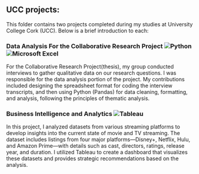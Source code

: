 ## UCC projects: 
This folder contains two projects completed during my studies at University College Cork (UCC). Below is a brief introduction to each:

### Data Analysis For the Collaborative Research Project ![Python](https://img.shields.io/badge/Python-3776AB?style=flat&logo=python&logoColor=white) ![Microsoft Excel](https://img.shields.io/badge/Microsoft_Excel-217346?style=flat&logo=microsoft-excel&logoColor=white)

For the Collaborative Research Project(thesis), my group conducted interviews to gather qualitative data on our research questions. 
I was responsible for the data analysis portion of the project. My contributions included designing the spreadsheet format for coding the interview transcripts, and then using Python (Pandas) for data cleaning, formatting, and analysis, following the principles of thematic analysis.
  
### Business Intelligence and Analytics ![Tableau](https://img.shields.io/badge/Tableau-E97627?style=flat&logo=tableau&logoColor=white)

In this project, I analyzed datasets from various streaming platforms to develop insights into the current state of movie and TV streaming. The dataset includes listings from four major platforms—Disney+, Netflix, Hulu, and Amazon Prime—with details such as cast, directors, ratings, release year, and duration. I utilized Tableau to create a dashboard that visualizes these datasets and provides strategic recommendations based on the analysis.
